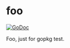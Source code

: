 # foo

[![GoDoc](https://godoc.org/gopkg.in/foo.v1?status.svg)](https://godoc.org/gopkg.in/foo.v1)

Foo, just for gopkg test.
